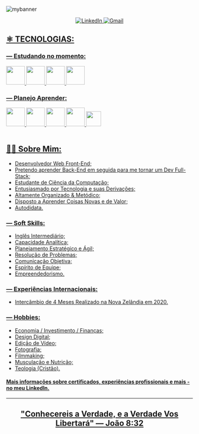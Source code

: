 ![mybanner](https://user-images.githubusercontent.com/95307858/182368380-548db1c5-deb1-48d2-81d3-eac30f4ce16c.jpg)

<p align=center>
	<a href=https://www.linkedin.com/in/eduardohenriquesantoschaves/>
		<img alt="LinkedIn" src="https://img.shields.io/badge/LinkedIn-0077B5?style=for-the-badge&logo=linkedin&logoColor=white"</a>
	<a href=mailto:henriqueduardo2002@gmail.com>
		<img alt="Gmail" src="https://img.shields.io/badge/Gmail-D14836?style=for-the-badge&logo=gmail&logoColor=white"</a>
</p>

## ⚛️ TECNOLOGIAS:

### — Estudando no momento:

<img src="https://cdn.jsdelivr.net/gh/devicons/devicon/icons/html5/html5-plain-wordmark.svg" width=50>
<img src="https://cdn.jsdelivr.net/gh/devicons/devicon/icons/css3/css3-plain-wordmark.svg" width=50>
<img src="https://cdn.jsdelivr.net/gh/devicons/devicon/icons/javascript/javascript-plain.svg" width=50>
<img src="https://cdn.jsdelivr.net/gh/devicons/devicon/icons/python/python-original.svg" width=50>

### — Planejo Aprender:

<img src="https://cdn.jsdelivr.net/gh/devicons/devicon/icons/git/git-original.svg" width=50>
<img src="https://cdn.jsdelivr.net/gh/devicons/devicon/icons/bootstrap/bootstrap-plain-wordmark.svg" width=50>
<img src="https://cdn.jsdelivr.net/gh/devicons/devicon/icons/typescript/typescript-plain.svg" width=50>
<img src="https://cdn.jsdelivr.net/gh/devicons/devicon/icons/react/react-original-wordmark.svg" width=50>
<img src="https://cdn-icons-png.flaticon.com/512/463/463292.png" width=40><br>
<br>

## 👨‍💻 Sobre Mim:

+ Desenvolvedor Web Front-End;
+ Pretendo aprender Back-End em seguida para me tornar um Dev Full-Stack;
+ Estudante de Ciência da Computação;
+ Entusiasmado por Tecnologia e suas Derivações;
+ Altamente Organizado & Metódico;
+ Disposto a Aprender Coisas Novas e de Valor;
+ Autodidata.

### — Soft Skills:
+ Inglês Intermediário;
+ Capacidade Analítica;
+ Planejamento Estratégico e Ágil;
+ Resolução de Problemas;
+ Comunicação Objetiva;
+ Espírito de Equipe;
+ Empreendedorismo.

### — Experiências Internacionais:
+ Intercâmbio de 4 Meses Realizado na Nova Zelândia em 2020.

### — Hobbies:
+ Economia / Investimento / Finanças;
+ Design Digital;
+ Edição de Vídeo;
+ Fotografia;
+ Filmmaking;
+ Musculação e Nutrição;
+ Teologia (Cristão).

#### Mais informações sobre certificados, experiências profissionais e mais - no meu LinkedIn.
---
## <p align=center> <b>"Conhecereis a Verdade, e a Verdade Vos Libertará" — João 8:32</b> </p>
